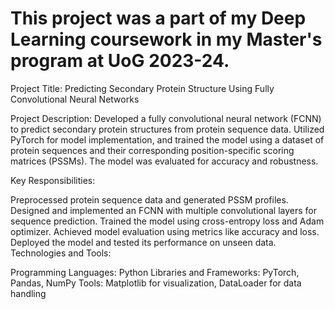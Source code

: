 # This project was a part of my Deep Learning coursework in my Master's program at UoG 2023-24.

Project Title: Predicting Secondary Protein Structure Using Fully Convolutional Neural Networks

Project Description:
Developed a fully convolutional neural network (FCNN) to predict secondary protein structures from protein sequence data. Utilized PyTorch for model implementation, and trained the model using a dataset of protein sequences and their corresponding position-specific scoring matrices (PSSMs). The model was evaluated for accuracy and robustness.

Key Responsibilities:

Preprocessed protein sequence data and generated PSSM profiles.
Designed and implemented an FCNN with multiple convolutional layers for sequence prediction.
Trained the model using cross-entropy loss and Adam optimizer.
Achieved model evaluation using metrics like accuracy and loss.
Deployed the model and tested its performance on unseen data.
Technologies and Tools:

Programming Languages: Python
Libraries and Frameworks: PyTorch, Pandas, NumPy
Tools: Matplotlib for visualization, DataLoader for data handling
